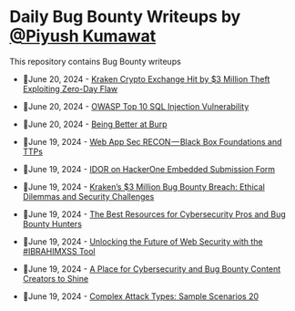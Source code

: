 # Daily Bug Bounty Writeups by [@Piyush Kumawat](https://twitter.com/piyush_supiy) 
This repository contains Bug Bounty writeups

<!-- BLOG-POST-LIST:START -->
 - 💯June 20, 2024 - [Kraken Crypto Exchange Hit by $3 Million Theft Exploiting Zero-Day Flaw](https://medium.com/@malikijlal/kraken-crypto-exchange-hit-by-3-million-theft-exploiting-zero-day-flaw-6f218c3aef57?source=rss------bug_bounty-5) 

 - 💯June 20, 2024 - [OWASP Top 10 SQL Injection Vulnerability](https://medium.com/@Joshua_sk/owasp-top-10-sql-injection-vulnerability-97168af8978e?source=rss------bug_bounty-5) 

 - 💯June 20, 2024 - [Being Better at Burp](https://medium.com/@fat_zombi/being-better-at-burp-b9585186aa08?source=rss------bug_bounty-5) 

 - 💯June 19, 2024 - [Web App Sec RECON — Black Box Foundations and TTPs](https://medium.com/cyberpower-telenoia/web-app-sec-recon-black-box-foundations-and-ttps-4bf095b7c004?source=rss------bug_bounty-5) 

 - 💯June 19, 2024 - [IDOR on HackerOne Embedded Submission Form](https://medium.com/pinoywhitehat/idor-on-hackerone-embedded-submission-form-9e59c6f044b3?source=rss------bug_bounty-5) 

 - 💯June 19, 2024 - [Kraken’s $3 Million Bug Bounty Breach: Ethical Dilemmas and Security Challenges](https://medium.com/@MiamiCryptoCom/krakens-3-million-bug-bounty-breach-ethical-dilemmas-and-security-challenges-cc459b015fd8?source=rss------bug_bounty-5) 

 - 💯June 19, 2024 - [The Best Resources for Cybersecurity Pros and Bug Bounty Hunters](https://medium.com/@turvsec/the-best-resources-for-cybersecurity-pros-and-bug-bounty-hunters-f674c2abebb2?source=rss------bug_bounty-5) 

 - 💯June 19, 2024 - [Unlocking the Future of Web Security with the #IBRAHIMXSS Tool](https://ibrahimxss.medium.com/unlocking-the-future-of-web-security-with-the-ibrahimxss-tool-a33843cdc259?source=rss------bug_bounty-5) 

 - 💯June 19, 2024 - [A Place for Cybersecurity and Bug Bounty Content Creators to Shine](https://medium.com/@turvsec/a-place-for-cybersecurity-and-bug-bounty-content-creators-to-shine-fa0096ce2559?source=rss------bug_bounty-5) 

 - 💯June 19, 2024 - [Complex Attack Types: Sample Scenarios 20](https://medium.com/@brsdncr/complex-attack-types-sample-scenarios-20-f2f9e8f6725e?source=rss------bug_bounty-5) 
<!-- BLOG-POST-LIST:END -->
